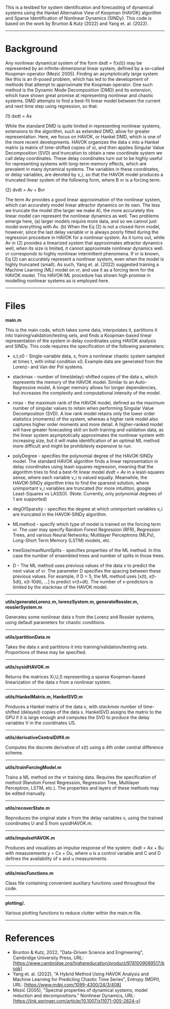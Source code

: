 This is a testbed for system identification and forecasting of dynamical systems using the Hankel Alternative View of Koopman (HAVOK) algorithm and Sparse Identification of Nonlinear Dynamics (SINDy). This code is based on the work by Brunton & Kutz (2022) and Yang et. al. (2022).

---

# Background

Any nonlinear dynamical system of the form dxdt = f(x(t)) may be represented by an infinite-dimensional linear system, defined by a so-called Koopman-operator (Mezić 2005). Finding an asymptotically large system like this is an ill-posed problem, which has led to the development of methods that attempt to approximate the Koopman operator. One such method is the Dynamic Mode Decomposition (DMD) and its extension, which have shown great promise at representing nonlinear and chaotic systems. DMD attempts to find a best-fit linear model between the current and next time step using regression, so that:

(1) dxdt = Ax

While the standard DMD is quite limited in representing nonlinear systems, extensions to the algorithm, such as extended DMD, allow for greater representation. Here, we focus on HAVOK, or Hankel DMD, which is one of the more recent developments. HAVOK organizes the data x into a Hankel matrix (a matrix of time-shifted copies of x), and then applies Singular Value Decomposition (SVD) and truncation to obtain a new coordinate system we call delay coordinates. These delay coordinates turn out to be highly useful for representing systems with long-term memory effects, which are prevalent in many dynamical systems. The variables in these coordinates, or delay variables, are denoted by v_i, so that the HAVOK model produces a truncated linear system of the following form, where B vr is a forcing term.

(2) dvdt = Av + Bvr

The term Av provides a good linear approximation of the nonlinear system, which can accurately model linear attractor dynamics on its own. The less we truncate the model (the larger we make A), the more accurately this linear model can represent the nonlinear dynamics as well. Two problems emerge here, (a) larger models require more data, and so we cannot just model everything with Av. (b) When the  Eq (2) is not a closed-form model, however, since the last delay variable vr is always poorly fitted during the regression procedure in HAVOK for a nonlinear system. As it turns out, while Av in (2) provides a linearized system that approximates attractor dynamics well, when its size is limited, it cannot approximate nonlinear dynamics well. vr corresponds to highly nonlinear intermittent phenomena. If vr is known, Eq (2) can accurately represent a nonlinear system, even when the model is highly truncated (small). As such, Yang et. al. (2022) suggested training a Machine Learning (ML) model on vr, and use it as a forcing term for the HAVOK model. This HAVOK-ML procedure has shown high promise in modelling nonlinear systems as is employed here.

---

# Files

**main.m**

This is the main code, which takes some data, interpolates it, partitions it into training/validation/testing sets, and finds a Koopman-based linear representation of the system in delay coordinates using HAVOK analysis and SINDy. This code requires the specification of the following parameters:

- x,t,x0 - Single-variable data, x, from a nonlinear chaotic system sampled at times t, with initial condition x0. Example data are generated from the Lorenz- and Van der Pol systems.

- stackmax - number of time(delay)-shifted copies of the data x, which represents the memory of the HAVOK model. Similar to an Auto-Regressive model, A longer memory allows for longer dependencies, but increases the complexity and computational intensity of the model.

- rmax - the maximum rank of the HAVOK model, defined as the maximum number of singular values to retain when performing Singular Value Decomposition (SVD). A low rank model retains only the lower order statistics (moments) of the system, whereas a higher rank model also captures higher order moments and more detail. A higher-ranked model will have greater forecasting skill on both training and validation data, as the linear system asymptotically approximates the nonlinear system with increasing size, but it will make identification of an optimal ML method more difficult and might be prohibitevly expensive to run.

- polyDegree - specifies the polynomial degree of the HAVOK-SINDy model. The standard HAVOK algorithm finds a linear representation in delay coordinates using least-squares regression, meaning that the algorithm tries to find a best-fit linear model _dvdt = Av_ in a least-squares sense, where each variable v_i is valued equally. Meanwhile, the HAVOK-SINDy algorithm tries to find the sparsest solution, where unimportant v_i variables are truncated (for more intuititon, google Least-Squares vs LASSO). (Note: Currently, only polynomial degrees of 1 are supported)

- degOfSparsity - specifies the degree at which unimportant variables v_i are truncated in the HAVOK-SINDy algorithm.

- MLmethod - specify which type of model is trained on the forcing term vr. The user may specify Random Forest Regression (RFR), Regression Trees, and various Neural Networks; Multilayer Perceptrons (MLPs), Long-Short Term Memory (LSTM) models, etc.

- treeSize/maxNumSplits - specifies properties of the ML method. In this case the number of ensembled trees and number of splits in those trees.

- D - The ML method uses previous values of the data x to predict the next value of vr. The parameter D specifies the spacing between these previous values. For example, if D = 5, the ML method uses [x(t), x(t-5dt), x(t-10dt), ...] to predict vr(t+dt). The number of x-predictors is limited by the stackmax of the HAVOK model.

---

**utils/generateLorenz.m, lorenzSystem.m, generateRossler.m, rosslerSystem.m**

Generates some nonlinear data x from the Lorenz and Rossler systems, using default parameters for chaotic conditions.

---

**utils/partitionData.m**

Takes the data x and partitions it into training/validation/testing sets. Proportions of these may be specified.

---

**utils/sysidHAVOK.m**

Returns the matrices Xi,U,S representing a sparse Koopman-based linearization of the data x from a nonlinear system.

---

**utils/HankelMatrix.m, HankelSVD.m**

Produces a Hankel matrix of the data x, with _stackmax_ number of time-shifted (delayed) copies of the data x. HankelSVD assigns the matrix to the GPU if it is large enough and computes the SVD to produce the delay variables V in the coordinates US.

---

**utils/derivativeCentralDiff4.m**

Computes the discrete derivative of x(t) using a 4th order central difference scheme.

---

**utils/trainForcingModel.m**

Trains a ML method on the vr training data. Requires the specification of method (Random Forest Regression, Regression Tree, Multilayer Perceptron, LSTM, etc.). The properties and layers of these methods may be edited manually.

---

**utils/recoverState.m**

Reproduces the original state x from the delay variables v, using the trained coordinates U and S from sysidHAVOK.m.

---

**utils/impulseHAVOK.m**

Produces and visualizes an impulse response of the system: dxdt = Ax + Bu with measurements y = Cx + Du, where u is a control variable and C and D defines the availability of x and u measurements.

---

**utils/miscFunctions.m**

Class file containing convenient auxiliary functions used throughout the code.

---

**plotting/.**

Various plotting functions to reduce clutter within the main.m file.

---

# References

- Brunton & Kutz, 2022, "Data-Driven Science and Engineering", Cambridge University Press, URL: [https://www.cambridge.org/highereducation/product/9781009089517/book]
- Yang et. al. (2022), "A Hybrid Method Using HAVOK Analysis and Machine Learning for Predicting Chaotic Time Series", Entropy (MDPI), URL: [https://www.mdpi.com/1099-4300/24/3/408]
- Mezić (2005), "Spectral properties of dynamical systems, model reduction and decompositions." Nonlinear Dynamics, URL: [https://link.springer.com/article/10.1007/s11071-005-2824-x]

